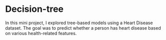 # Decision-tree
In this mini project, I explored tree-based models using a Heart Disease dataset. The goal was to predict whether a person has heart disease based on various health-related features.
